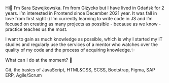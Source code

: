 
Hi👋
I’m Sara Szwejkowska. I’m from Giżycko but I have lived in Gdańsk for 2 years.
I’m interested in Frontend since December 2021 year. It was fall in love from first sight :)
I’m currently learning to write code in JS and I’m focused on creating as many projects as possible - because as we know - practice teaches us the most.

I want to gain as much knowledge as possible, which is why I started my IT studies and regularly use the services of a mentor who watches over the quality of my code and the process of acquiring knowledge.✨


What can I do at the moment? 💬

Git,
the basics of JavaScript,
HTML&CSS,
SCSS,
Bootstrap,
Figma,
SAP ERP,
Agile/Scrum













